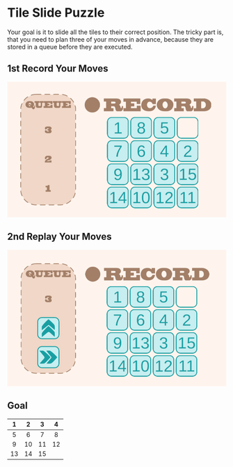 # Tile Slide Puzzle

Your goal is it to slide all the tiles to their correct position.
The tricky part is, that you need to plan three of your moves in advance, because they are stored in a queue before they are executed.

## 1st Record Your Moves
![](doc/img/demo1.png)

## 2nd Replay Your Moves
![](doc/img/demo2.png)

## Goal
|  1 |  2 |  3 |  4 |
|:--:|:--:|:--:|:--:|
|  5 |  6 |  7 |  8 |
|  9 | 10 | 11 | 12 |
| 13 | 14 | 15 |    |